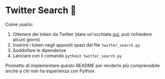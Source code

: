 # Twitter Search 🦆

Come usarlo:
1. Ottenere dei token da Twitter (dare un'occhiata [qui](https://developer.twitter.com/en/docs/basics/authentication/guides/access-tokens.html), può richiedere alcuni giorni)
2. Inserire i token negli appositi spazi del file ```twitter_search.py```
3. Soddisfare le dipendenze
4. Lanciare con il comando ```python3 twitter_search.py```

Prometto di implementare questo README per renderlo più comprensibile anche a chi non ha esperienza con Python.
